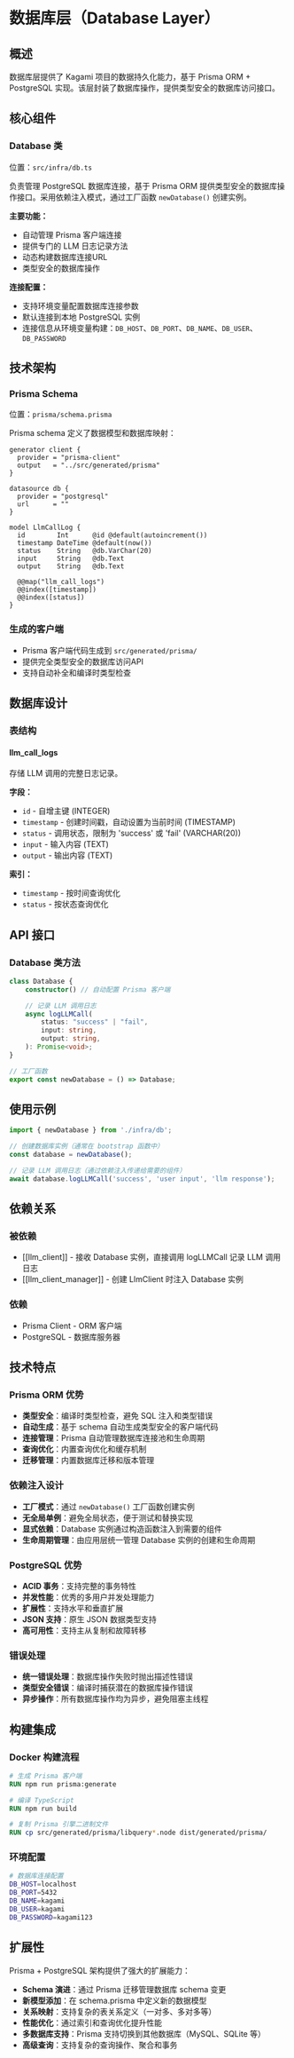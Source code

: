 # 数据库层（Database Layer）

## 概述

数据库层提供了 Kagami 项目的数据持久化能力，基于 Prisma ORM + PostgreSQL 实现。该层封装了数据库操作，提供类型安全的数据库访问接口。

## 核心组件

### Database 类
位置：`src/infra/db.ts`

负责管理 PostgreSQL 数据库连接，基于 Prisma ORM 提供类型安全的数据库操作接口。采用依赖注入模式，通过工厂函数 `newDatabase()` 创建实例。

**主要功能：**
- 自动管理 Prisma 客户端连接
- 提供专门的 LLM 日志记录方法
- 动态构建数据库连接URL
- 类型安全的数据库操作

**连接配置：**
- 支持环境变量配置数据库连接参数
- 默认连接到本地 PostgreSQL 实例
- 连接信息从环境变量构建：`DB_HOST`、`DB_PORT`、`DB_NAME`、`DB_USER`、`DB_PASSWORD`

## 技术架构

### Prisma Schema
位置：`prisma/schema.prisma`

Prisma schema 定义了数据模型和数据库映射：

```prisma
generator client {
  provider = "prisma-client"
  output   = "../src/generated/prisma"
}

datasource db {
  provider = "postgresql"
  url      = ""
}

model LlmCallLog {
  id        Int      @id @default(autoincrement())
  timestamp DateTime @default(now())
  status    String   @db.VarChar(20)
  input     String   @db.Text
  output    String   @db.Text

  @@map("llm_call_logs")
  @@index([timestamp])
  @@index([status])
}
```

### 生成的客户端
- Prisma 客户端代码生成到 `src/generated/prisma/`
- 提供完全类型安全的数据库访问API
- 支持自动补全和编译时类型检查

## 数据库设计

### 表结构

#### llm_call_logs
存储 LLM 调用的完整日志记录。

**字段：**
- `id` - 自增主键 (INTEGER)
- `timestamp` - 创建时间戳，自动设置为当前时间 (TIMESTAMP)
- `status` - 调用状态，限制为 'success' 或 'fail' (VARCHAR(20))
- `input` - 输入内容 (TEXT)
- `output` - 输出内容 (TEXT)

**索引：**
- `timestamp` - 按时间查询优化
- `status` - 按状态查询优化

## API 接口

### Database 类方法

```typescript
class Database {
    constructor() // 自动配置 Prisma 客户端

    // 记录 LLM 调用日志
    async logLLMCall(
        status: "success" | "fail",
        input: string,
        output: string,
    ): Promise<void>;
}

// 工厂函数
export const newDatabase = () => Database;
```

## 使用示例

```typescript
import { newDatabase } from './infra/db';

// 创建数据库实例（通常在 bootstrap 函数中）
const database = newDatabase();

// 记录 LLM 调用日志（通过依赖注入传递给需要的组件）
await database.logLLMCall('success', 'user input', 'llm response');
```

## 依赖关系

### 被依赖
- [[llm_client]] - 接收 Database 实例，直接调用 logLLMCall 记录 LLM 调用日志
- [[llm_client_manager]] - 创建 LlmClient 时注入 Database 实例

### 依赖
- Prisma Client - ORM 客户端
- PostgreSQL - 数据库服务器

## 技术特点

### Prisma ORM 优势
- **类型安全**：编译时类型检查，避免 SQL 注入和类型错误
- **自动生成**：基于 schema 自动生成类型安全的客户端代码
- **连接管理**：Prisma 自动管理数据库连接池和生命周期
- **查询优化**：内置查询优化和缓存机制
- **迁移管理**：内置数据库迁移和版本管理

### 依赖注入设计
- **工厂模式**：通过 `newDatabase()` 工厂函数创建实例
- **无全局单例**：避免全局状态，便于测试和替换实现
- **显式依赖**：Database 实例通过构造函数注入到需要的组件
- **生命周期管理**：由应用层统一管理 Database 实例的创建和生命周期

### PostgreSQL 优势
- **ACID 事务**：支持完整的事务特性
- **并发性能**：优秀的多用户并发处理能力
- **扩展性**：支持水平和垂直扩展
- **JSON 支持**：原生 JSON 数据类型支持
- **高可用性**：支持主从复制和故障转移

### 错误处理
- **统一错误处理**：数据库操作失败时抛出描述性错误
- **类型安全错误**：编译时捕获潜在的数据库操作错误
- **异步操作**：所有数据库操作均为异步，避免阻塞主线程

## 构建集成

### Docker 构建流程
```dockerfile
# 生成 Prisma 客户端
RUN npm run prisma:generate

# 编译 TypeScript
RUN npm run build

# 复制 Prisma 引擎二进制文件
RUN cp src/generated/prisma/libquery*.node dist/generated/prisma/
```

### 环境配置
```bash
# 数据库连接配置
DB_HOST=localhost
DB_PORT=5432
DB_NAME=kagami
DB_USER=kagami
DB_PASSWORD=kagami123
```

## 扩展性

Prisma + PostgreSQL 架构提供了强大的扩展能力：
- **Schema 演进**：通过 Prisma 迁移管理数据库 schema 变更
- **新模型添加**：在 schema.prisma 中定义新的数据模型
- **关系映射**：支持复杂的表关系定义（一对多、多对多等）
- **性能优化**：通过索引和查询优化提升性能
- **多数据库支持**：Prisma 支持切换到其他数据库（MySQL、SQLite 等）
- **高级查询**：支持复杂的查询操作、聚合和事务